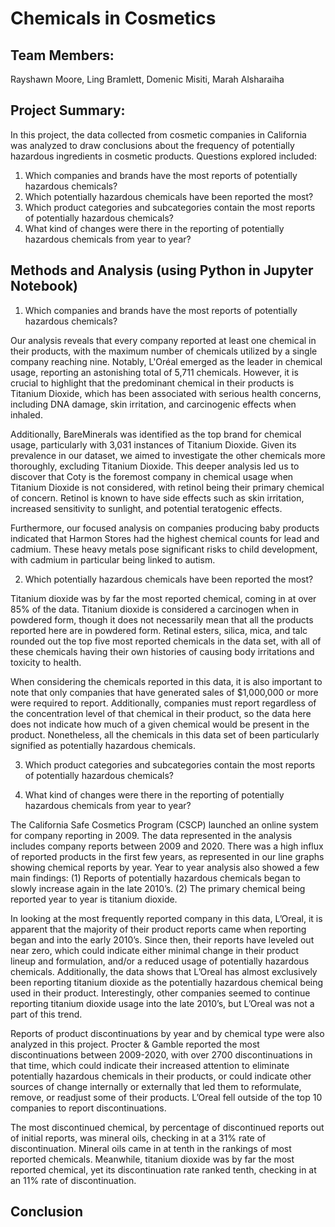 # Chemicals in Cosmetics

## Team Members:

Rayshawn Moore, Ling Bramlett, Domenic Misiti, Marah Alsharaiha

## Project Summary:
In this project, the data collected from cosmetic companies in California was analyzed to draw conclusions about the frequency of potentially hazardous ingredients in cosmetic products. Questions explored included:
1. Which companies and brands have the most reports of potentially hazardous chemicals?
2. Which potentially hazardous chemicals have been reported the most?
3. Which product categories and subcategories contain the most reports of potentially hazardous chemicals?
4. What kind of changes were there in the reporting of potentially hazardous chemicals from year to year?

## Methods and Analysis (using Python in Jupyter Notebook)
1. Which companies and brands have the most reports of potentially hazardous chemicals?

Our analysis reveals that every company reported at least one chemical in their products, 
with the maximum number of chemicals utilized by a single company reaching nine. Notably, 
L'Oréal emerged as the leader in chemical usage, reporting an astonishing total of 5,711 chemicals. However, 
it is crucial to highlight that the predominant chemical in their products is Titanium Dioxide, 
which has been associated with serious health concerns, including DNA damage, skin irritation, 
and carcinogenic effects when inhaled.

Additionally, BareMinerals was identified as the top brand for chemical usage, 
particularly with 3,031 instances of Titanium Dioxide. Given its prevalence in our dataset, 
we aimed to investigate the other chemicals more thoroughly, excluding Titanium Dioxide. 
This deeper analysis led us to discover that Coty is the foremost company in chemical usage when Titanium Dioxide 
is not considered, with retinol being their primary chemical of concern. Retinol is known to have side effects such 
as skin irritation, increased sensitivity to sunlight, and potential teratogenic effects.

Furthermore, our focused analysis on companies producing baby products indicated that Harmon Stores had the highest chemical counts for lead and cadmium.
These heavy metals pose significant risks to child development, with cadmium in particular being linked to autism.

2. Which potentially hazardous chemicals have been reported the most?

Titanium dioxide was by far the most reported chemical, coming in at over 85% of the data. Titanium dioxide is considered a carcinogen when in powdered form, though it does not necessarily mean that all the products reported here are in powdered form. Retinal esters, silica, mica, and talc rounded out the top five most reported chemicals in the data set, with all of these chemicals having their own histories of causing body irritations and toxicity to health. 

When considering the chemicals reported in this data, it is also important to note that only companies that have generated sales of $1,000,000 or more were required to report. Additionally, companies must report regardless of the concentration level of that chemical in their product, so the data here does not indicate how much of a given chemical would be present in the product. Nonetheless, all the chemicals in this data set of been particularly signified as potentially hazardous chemicals. 

3. Which product categories and subcategories contain the most reports of potentially hazardous chemicals?


4. What kind of changes were there in the reporting of potentially hazardous chemicals from year to year?

The California Safe Cosmetics Program (CSCP) launched an online system for company reporting in 2009. The data represented in the analysis includes company reports between 2009 and 2020. There was a high influx of reported products in the first few years, as represented in our line graphs showing chemical reports by year. Year to year analysis also showed a few main findings: (1) Reports of potentially hazardous chemicals began to slowly increase again in the late 2010’s. (2) The primary chemical being reported year to year is titanium dioxide.

In looking at the most frequently reported company in this data, L’Oreal, it is apparent that the majority of their product reports came when reporting began and into the early 2010’s. Since then, their reports have leveled out near zero, which could indicate either minimal change in their product lineup and formulation, and/or a reduced usage of potentially hazardous chemicals. Additionally, the data shows that L’Oreal has almost exclusively been reporting titanium dioxide as the potentially hazardous chemical being used in their product. Interestingly, other companies seemed to continue reporting titanium dioxide usage into the late 2010’s, but L’Oreal was not a part of this trend.

Reports of product discontinuations by year and by chemical type were also analyzed in this project. Procter & Gamble reported the most discontinuations between 2009-2020, with over 2700 discontinuations in that time, which could indicate their increased attention to eliminate potentially hazardous chemicals in their products, or could indicate other sources of change internally or externally that led them to reformulate, remove, or readjust some of their products. L’Oreal fell outside of the top 10 companies to report discontinuations.

The most discontinued chemical, by percentage of discontinued reports out of initial reports, was mineral oils, checking in at a 31% rate of discontinuation. Mineral oils came in at tenth in the rankings of most reported chemicals. Meanwhile, titanium dioxide was by far the most reported chemical, yet its discontinuation rate ranked tenth, checking in at an 11% rate of discontinuation.

## Conclusion

